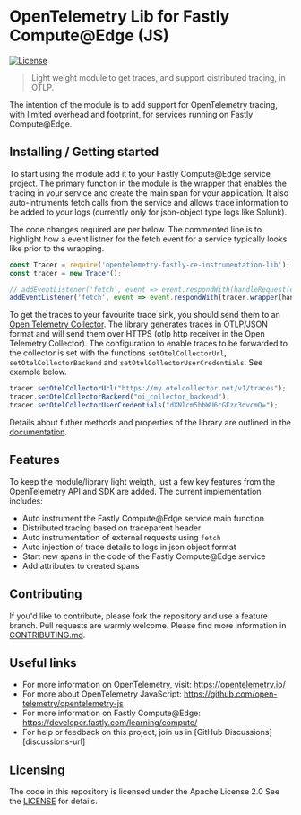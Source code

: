 # OpenTelemetry Lib for Fastly Compute@Edge (JS)

[![License](https://img.shields.io/badge/License-Apache_2.0-blue.svg)](https://opensource.org/licenses/Apache-2.0)
> Light weight module to get traces, and support distributed tracing, in OTLP.

The intention of the module is to add support for OpenTelemetry tracing, with limited overhead and footprint, for services running on Fastly Compute@Edge.

## Installing / Getting started

To start using the module add it to your Fastly Compute@Edge service project. The primary function in the module is the wrapper that enables the tracing in your service and create the main span for your application. It also auto-intruments fetch calls from the service and allows trace information to be added to your logs (currently only for json-object type logs like Splunk).

The code changes required are per below. The commented line is to highlight how a event listner for the fetch event for a service typically looks like prior to the wrapping.

```javascript
const Tracer = require('opentelemetry-fastly-ce-instrumentation-lib');
const tracer = new Tracer();

// addEventListener('fetch', event => event.respondWith(handleRequest(event)));
addEventListener('fetch', event => event.respondWith(tracer.wrapper(handleRequest, event)));
```

To get the traces to your favourite trace sink, you should send them to an [Open Telemetry Collector](https://github.com/open-telemetry/opentelemetry-collector-contrib). The library generates traces in OTLP/JSON format and will send them over HTTPS (otlp http receiver in the Open Telemetry Collector). The configuration to enable traces to be forwarded to the collector is set with the functions `setOtelCollectorUrl`,  `setOtelCollectorBackend` and `setOtelCollectorUserCredentials`. See example below.

```javascript
tracer.setOtelCollectorUrl("https://my.otelcollector.net/v1/traces");
tracer.setOtelCollectorBackend("oi_collector_backend");
tracer.setOtelCollectorUserCredentials("dXNlcm5hbWU6cGFzc3dvcmQ=");
```

Details about futher methods and properties of the library are outlined in the [documentation](doc/README.md).

## Features

To keep the module/library light weigth, just a few key features from the OpenTelemetry API and SDK are added. The current implementation includes:

* Auto instrument the Fastly Compute@Edge service main function
* Distributed tracing based on traceparent header
* Auto instrumentation of external requests using `fetch`
* Auto injection of trace details to logs in json object format
* Start new spans in the code of the Fastly Compute@Edge service
* Add attributes to created spans

## Contributing

If you'd like to contribute, please fork the repository and use a feature
branch. Pull requests are warmly welcome. Please find more information in [CONTRIBUTING.md](CONTRIBUTING.md).

## Useful links

* For more information on OpenTelemetry, visit: <https://opentelemetry.io/>
* For more about OpenTelemetry JavaScript: <https://github.com/open-telemetry/opentelemetry-js>
* For more information on Fastly Compute@Edge: <https://developer.fastly.com/learning/compute/>
* For help or feedback on this project, join us in [GitHub Discussions][discussions-url]

## Licensing

The code in this repository is licensed under the Apache License 2.0
See the [LICENSE](LICENSE) for details.
